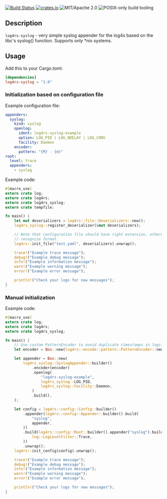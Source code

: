 [![Build Status](https://api.travis-ci.org/im-0/log4rs-syslog.svg?branch=b1.0.0)](https://travis-ci.org/im-0/log4rs-syslog)
[![crates.io](https://img.shields.io/crates/v/log4rs-syslog.svg?maxAge=3600)](https://crates.io/crates/log4rs-syslog)
![MIT/Apache 2.0](https://img.shields.io/badge/license-MIT%2FApache_2.0-blue.svg)
![POSIX-only build tooling](https://img.shields.io/badge/dev_platform-POSIX-lightgrey.svg)
## Description

`log4rs-syslog` - very simple syslog appender for the log4s based on the libc's syslog() function. Supports only *nix
systems.

## Usage

Add this to your Cargo.toml:
```toml
[dependencies]
log4rs-syslog = "1.0"
```

### Initialization based on configuration file

Example configuration file:
```yaml
appenders:
  syslog:
    kind: syslog
    openlog:
      ident: log4rs-syslog-example
      option: LOG_PID | LOG_NDELAY | LOG_CONS
      facility: Daemon
    encoder:
      pattern: "{M} - {m}"
root:
  level: trace
  appenders:
    - syslog
```

Example code:
```rust
#[macro_use]
extern crate log;
extern crate log4rs;
extern crate log4rs_syslog;
extern crate tempfile;

fn main() {
    let mut deserializers = log4rs::file::Deserializers::new();
    log4rs_syslog::register_deserializer(&mut deserializers);

    // Note that configuration file should have right extension, otherwise log4rs will fail to
    // recognize format.
    log4rs::init_file("test.yaml", deserializers).unwrap();

    trace!("Example trace message");
    debug!("Example debug message");
    info!("Example information message");
    warn!("Example warning message");
    error!("Example error message");

    println!("Check your logs for new messages");
}
```

### Manual initialization

Example code:
```rust
#[macro_use]
extern crate log;
extern crate log4rs;
extern crate log4rs_syslog;

fn main() {
    // Use custom PatternEncoder to avoid duplicate timestamps in logs.
    let encoder = Box::new(log4rs::encode::pattern::PatternEncoder::new("{M} - {m}"));

    let appender = Box::new(
        log4rs_syslog::SyslogAppender::builder()
            .encoder(encoder)
            .openlog(
                "log4rs-syslog-example",
                log4rs_syslog::LOG_PID,
                log4rs_syslog::Facility::Daemon,
            )
            .build(),
    );

    let config = log4rs::config::Config::builder()
        .appender(log4rs::config::Appender::builder().build(
            "syslog",
            appender,
        ))
        .build(log4rs::config::Root::builder().appender("syslog").build(
            log::LogLevelFilter::Trace,
        ))
        .unwrap();
    log4rs::init_config(config).unwrap();

    trace!("Example trace message");
    debug!("Example debug message");
    info!("Example information message");
    warn!("Example warning message");
    error!("Example error message");

    println!("Check your logs for new messages");
}
```
